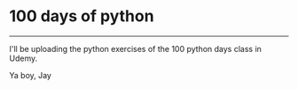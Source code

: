 # 100 days of python
---

I'll be uploading the python exercises of the 100 python days class in Udemy.

Ya boy,
Jay

